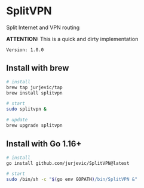 # SplitVPN
Split Internet and VPN routing

**ATTENTION:** This is a quick and dirty implementation

[comment]: <> ( ###  count = 2; ftoken[2] = "\"" + NewVersion + "\""; Join&#40;ftoken, " "&#41;)
```Version: 1.0.0```

## Install with brew
```sh
# install
brew tap jurjevic/tap
brew install splitvpn
```
```sh
# start
sudo splitvpn &
```
```sh
# update
brew upgrade splitvpn
```

## Install with Go 1.16+
```sh
# install
go install github.com/jurjevic/SplitVPN@latest
```
```sh
# start
sudo /bin/sh -c "$(go env GOPATH)/bin/SplitVPN &"
```
